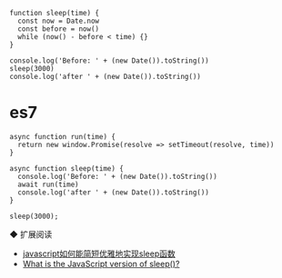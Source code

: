 
```
function sleep(time) {
  const now = Date.now
  const before = now()
  while (now() - before < time) {}
}

console.log('Before: ' + (new Date()).toString())
sleep(3000)
console.log('after ' + (new Date()).toString())
```

# es7
```
async function run(time) {
  return new window.Promise(resolve => setTimeout(resolve, time))
}

async function sleep(time) {
  console.log('Before: ' + (new Date()).toString())
  await run(time)
  console.log('after ' + (new Date()).toString())
}

sleep(3000);
```

◆ 扩展阅读
* [javascript如何能简短优雅地实现sleep函数](https://www.zhihu.com/question/31636244)
* [What is the JavaScript version of sleep()?]()